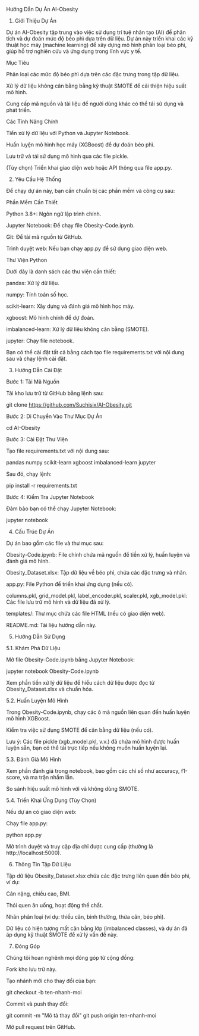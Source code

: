 Hướng Dẫn Dự Án AI-Obesity

1. Giới Thiệu Dự Án

Dự án AI-Obesity tập trung vào việc sử dụng trí tuệ nhân tạo (AI) để phân tích và dự đoán mức độ béo phì dựa trên dữ liệu. Dự án này triển khai các kỹ thuật học máy (machine learning) để xây dựng mô hình phân loại béo phì, giúp hỗ trợ nghiên cứu và ứng dụng trong lĩnh vực y tế.

Mục Tiêu





Phân loại các mức độ béo phì dựa trên các đặc trưng trong tập dữ liệu.



Xử lý dữ liệu không cân bằng bằng kỹ thuật SMOTE để cải thiện hiệu suất mô hình.



Cung cấp mã nguồn và tài liệu để người dùng khác có thể tái sử dụng và phát triển.

Các Tính Năng Chính





Tiền xử lý dữ liệu với Python và Jupyter Notebook.



Huấn luyện mô hình học máy (XGBoost) để dự đoán béo phì.



Lưu trữ và tái sử dụng mô hình qua các file pickle.



(Tùy chọn) Triển khai giao diện web hoặc API thông qua file app.py.



2. Yêu Cầu Hệ Thống

Để chạy dự án này, bạn cần chuẩn bị các phần mềm và công cụ sau:

Phần Mềm Cần Thiết





Python 3.8+: Ngôn ngữ lập trình chính.



Jupyter Notebook: Để chạy file Obesity-Code.ipynb.



Git: Để tải mã nguồn từ GitHub.



Trình duyệt web: Nếu bạn chạy app.py để sử dụng giao diện web.

Thư Viện Python

Dưới đây là danh sách các thư viện cần thiết:





pandas: Xử lý dữ liệu.



numpy: Tính toán số học.



scikit-learn: Xây dựng và đánh giá mô hình học máy.



xgboost: Mô hình chính để dự đoán.



imbalanced-learn: Xử lý dữ liệu không cân bằng (SMOTE).



jupyter: Chạy file notebook.

Bạn có thể cài đặt tất cả bằng cách tạo file requirements.txt với nội dung sau và chạy lệnh cài đặt.



3. Hướng Dẫn Cài Đặt

Bước 1: Tải Mã Nguồn

Tải kho lưu trữ từ GitHub bằng lệnh sau:

git clone https://github.com/Suchisix/AI-Obesity.git

Bước 2: Di Chuyển Vào Thư Mục Dự Án

cd AI-Obesity

Bước 3: Cài Đặt Thư Viện

Tạo file requirements.txt với nội dung sau:

pandas
numpy
scikit-learn
xgboost
imbalanced-learn
jupyter

Sau đó, chạy lệnh:

pip install -r requirements.txt

Bước 4: Kiểm Tra Jupyter Notebook

Đảm bảo bạn có thể chạy Jupyter Notebook:

jupyter notebook



4. Cấu Trúc Dự Án

Dự án bao gồm các file và thư mục sau:





Obesity-Code.ipynb: File chính chứa mã nguồn để tiền xử lý, huấn luyện và đánh giá mô hình.



Obesity_Dataset.xlsx: Tập dữ liệu về béo phì, chứa các đặc trưng và nhãn.



app.py: File Python để triển khai ứng dụng (nếu có).



columns.pkl, grid_model.pkl, label_encoder.pkl, scaler.pkl, xgb_model.pkl: Các file lưu trữ mô hình và dữ liệu đã xử lý.



templates/: Thư mục chứa các file HTML (nếu có giao diện web).



README.md: Tài liệu hướng dẫn này.



5. Hướng Dẫn Sử Dụng

5.1. Khám Phá Dữ Liệu





Mở file Obesity-Code.ipynb bằng Jupyter Notebook:

jupyter notebook Obesity-Code.ipynb



Xem phần tiền xử lý dữ liệu để hiểu cách dữ liệu được đọc từ Obesity_Dataset.xlsx và chuẩn hóa.

5.2. Huấn Luyện Mô Hình





Trong Obesity-Code.ipynb, chạy các ô mã nguồn liên quan đến huấn luyện mô hình XGBoost.



Kiểm tra việc sử dụng SMOTE để cân bằng dữ liệu (nếu có).



Lưu ý: Các file pickle (xgb_model.pkl, v.v.) đã chứa mô hình được huấn luyện sẵn, bạn có thể tải trực tiếp nếu không muốn huấn luyện lại.

5.3. Đánh Giá Mô Hình





Xem phần đánh giá trong notebook, bao gồm các chỉ số như accuracy, f1-score, và ma trận nhầm lẫn.



So sánh hiệu suất mô hình với và không dùng SMOTE.

5.4. Triển Khai Ứng Dụng (Tùy Chọn)

Nếu dự án có giao diện web:





Chạy file app.py:

python app.py



Mở trình duyệt và truy cập địa chỉ được cung cấp (thường là http://localhost:5000).



6. Thông Tin Tập Dữ Liệu

Tập dữ liệu Obesity_Dataset.xlsx chứa các đặc trưng liên quan đến béo phì, ví dụ:





Cân nặng, chiều cao, BMI.



Thói quen ăn uống, hoạt động thể chất.



Nhãn phân loại (ví dụ: thiếu cân, bình thường, thừa cân, béo phì).

Dữ liệu có hiện tượng mất cân bằng lớp (imbalanced classes), và dự án đã áp dụng kỹ thuật SMOTE để xử lý vấn đề này.



7. Đóng Góp

Chúng tôi hoan nghênh mọi đóng góp từ cộng đồng:





Fork kho lưu trữ này.



Tạo nhánh mới cho thay đổi của bạn:

git checkout -b ten-nhanh-moi



Commit và push thay đổi:

git commit -m "Mô tả thay đổi"
git push origin ten-nhanh-moi



Mở pull request trên GitHub.
